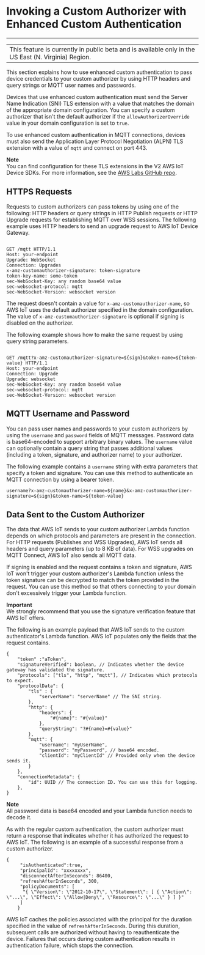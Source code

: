 # Invoking a Custom Authorizer with Enhanced Custom Authentication<a name="enhanced-custom-auth-using"></a>


****  

|  | 
| --- |
| This feature is currently in public beta and is available only in the US East \(N\. Virginia\) Region\. | 

This section explains how to use enhanced custom authentication to pass device credentials to your custom authorizer by using HTTP headers and query strings or MQTT user names and passwords\.

Devices that use enhanced custom authentication must send the Server Name Indication \(SNI\) TLS extension with a value that matches the domain of the appropriate domain configuration\. You can specify a custom authorizer that isn't the default authorizer if the `allowAuthorizerOverride` value in your domain configuration is set to `true`\.

To use enhanced custom authentication in MQTT connections, devices must also send the Application Layer Protocol Negotiation \(ALPN\) TLS extension with a value of `mqtt` and connect on port 443\.

**Note**  
You can find configuration for these TLS extensions in the V2 AWS IoT Device SDKs\. For more information, see the [AWS Labs GitHub repo](https://github.com/awslabs)\.

## HTTPS Requests<a name="enhanced-custom-auth-using-https"></a>

Requests to custom authorizers can pass tokens by using one of the following: HTTP headers or query strings in HTTP Publish requests or HTTP Upgrade requests for establishing MQTT over WSS sessions\. The following example uses HTTP headers to send an upgrade request to AWS IoT Device Gateway\.

```
                   
GET /mqtt HTTP/1.1 
Host: your-endpoint
Upgrade: WebSocket
Connection: Upgrades
x-amz-customauthorizer-signature: token-signature
token-key-name: some-token
sec-WebSocket-Key: any random base64 value
sec-websocket-protocol: mqtt
sec-WebSocket-Version: websocket version
```

The request doesn't contain a value for `x-amz-customauthorizer-name`, so AWS IoT uses the default authorizer specified in the domain configuration\. The value of `x-amz-customauthorizer-signature` is optional if signing is disabled on the authorizer\.

The following example shows how to make the same request by using query string parameters\.

```
                   
GET /mqtt?x-amz-customauthorizer-signature=${sign}&token-name=${token-value} HTTP/1.1
Host: your-endpoint
Connection: Upgrade
Upgrade: websocket
sec-WebSocket-Key: any random base64 value 
sec-websocket-protocol: mqtt 
sec-WebSocket-Version: websocket version
```

## MQTT Username and Password<a name="enhanced-custom-auth-using-mqtt"></a>

You can pass user names and passwords to your custom authorizers by using the `username` and `password` fields of MQTT messages\. Password data is base64\-encoded to support arbitrary binary values\. The `username` value can optionally contain a query string that passes additional values \(including a token, signature, and authorizer name\) to your authorizer\. 

The following example contains a `username` string with extra parameters that specify a token and signature\. You can use this method to authenticate an MQTT connection by using a bearer token\.

```
username?x-amz-customauthorizer-name=${name}&x-amz-customauthorizer-signature=${sign}&token-name=${token-value}                    
```

## Data Sent to the Custom Authorizer<a name="enhanced-custom-auth-sending-data"></a>

The data that AWS IoT sends to your custom authorizer Lambda function depends on which protocols and parameters are present in the connection\. For HTTP requests \(Publishes and WSS Upgrades\), AWS IoT sends all headers and query parameters \(up to 8 KB of data\)\. For WSS upgrades on MQTT Connect, AWS IoT also sends all MQTT data\.

If signing is enabled and the request contains a token and signature, AWS IoT won't trigger your custom authorizer's Lambda function unless the token signature can be decrypted to match the token provided in the request\. You can use this method so that others connecting to your domain don't excessively trigger your Lambda function\.

**Important**  
We strongly recommend that you use the signature verification feature that AWS IoT offers\.

The following is an example payload that AWS IoT sends to the custom authenticator's Lambda function\. AWS IoT populates only the fields that the request contains\.

```
{
    "token" :"aToken",
    "signatureVerified": boolean, // Indicates whether the device gateway has validated the signature.
    "protocols": ["tls", "http", "mqtt"], // Indicates which protocols to expect.
    "protocolData": {
        "tls" : {
            "serverName": "serverName" // The SNI string.
        },
        "http": {
            "headers": {
                "#{name}": "#{value}"
            },
            "queryString": "?#{name}=#{value}"
        },
        "mqtt": {
            "username": "myUserName",
            "password": "myPassword", // base64 encoded.
            "clientId": "myClientId" // Provided only when the device sends it.
        }
    },
    "connectionMetadata": {
        "id": UUID // The connection ID. You can use this for logging.
    },
}
```

**Note**  
All password data is base64 encoded and your Lambda function needs to decode it\.

As with the regular custom authentication, the custom authorizer must return a response that indicates whether it has authorized the request to AWS IoT\. The following is an example of a successful response from a custom authorizer\.

```
{
     "isAuthenticated":true,
     "principalId": "xxxxxxxx",
     "disconnectAfterInSeconds": 86400,
     "refreshAfterInSeconds", 300,
     "policyDocuments": [
      "{ \"Version\": \"2012-10-17\", \"Statement\": [ { \"Action\": \"...\", \"Effect\": \"Allow|Deny\", \"Resource\": \"...\" } ] }"
     ]
    }
```

AWS IoT caches the policies associated with the principal for the duration specified in the value of `refreshAfterInSeconds`\. During this duration, subsequent calls are authorized without having to reauthenticate the device\. Failures that occurs during custom authentication results in authentication failure, which stops the connection\.